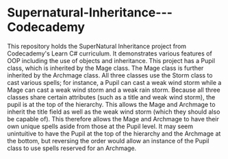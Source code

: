 # Supernatural-Inheritance---Codecademy

This repository holds the SuperNatural Inheritance project from Codecademy's Learn C# curriculum. 
It demonstrates various features of OOP including the use of objects and inheritance. 
This project has a Pupil class, which is inherited by the Mage class. The Mage class is further inherited by the Archmage class. 
All three classes use the Storm class to cast various spells; for instance, a Pupil can cast a weak wind storm while a Mage can cast a weak wind storm and a weak rain storm.
Because all three classes share certain attributes (such as a title and weak wind storm), the pupil is at the top of the hierarchy. This allows the Mage and Archmage to inherit the title field as well as the weak wind storm (which they should also be capable of). This therefore allows the Mage and Archmage to have their own unique spells aside from those at the Pupil level.
It may seem unintuitive to have the Pupil at the top of the hierarchy and the Archmage at the bottom, but reversing the order would allow an instance of the Pupil class to use spells reserved for an Archmage.
